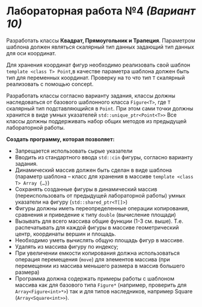 # Лабораторная работа **№4** _(Вариант 10)_

Разработать классы **Квадрат, Прямоугольник и Трапеция**. Параметром шаблона должен являться скалярный тип
данных задающий тип данных для оси координат.

Для хранения координат фигур необходимо реализовать свой шаблон `template <class T> Point`,в качестве параметра шаблона должен быть тип для переменных координат. Проверку на то что тип `T` скалярный реализовать с помощью concept.

Разработать классы согласно варианту задания, классы должны наследоваться от базового шаблонного класса `Figure<T>`, где `T` скалярный тип подставляющийся в `Point`. При этом сами точки должны хранится в виде умных указателей `std::unique_ptr<Point<T>>` Все классы должны поддерживать набор общих методов из предыдущей лабораторной работы.

**Создать программу, которая позволяет:**

- Запрещается использовать сырые указатели
- Вводить из стандартного ввода `std::cin` фигуры, согласно варианту задания.
- Динамический массив должен быть сделан в виде шаблона (параметр шаблона – класс для хранения в массиве `template <class T> Array {…}`)
- Сохранять созданные фигуры в динамический массив (переиспользовать от предыдущей лабораторной работы) умных указатели на фигуру (`std::shared_ptr<T[]>`)
- Фигуры должны иметь переопределенные операции копирования, сравнения и приведение к типу `double` (вычисление площади)
- Вызывать для всего массива общие функции (1-3 см. выше). Т.е. распечатывать для каждой фигуры в массиве геометрический центр, координаты вершин и площадь.
- Необходимо уметь вычислять общую площадь фигур в массиве.
- Удалять из массива фигуру по индексу;
- При увеличении емкости копирования должна использоваться операция перемещения (`move`) для элементов массива (при перемещении из массива меньшего размера в массив большего размера)
- Программа должна содержать примеры работы с шаблоном массива как для базового типа `Figure*` (например, проверить для `Array<Figure<int>*>`) так и для типов наследников, например Square (`Array<Square<int>>`).
